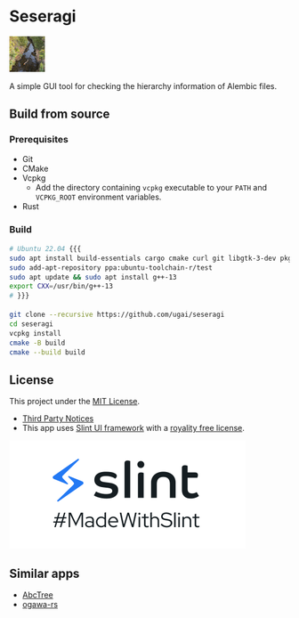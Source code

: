 # Seseragi

![icon](asset/icon-64.png)

A simple GUI tool for checking the hierarchy information of Alembic files.

## Build from source

### Prerequisites

- Git
- CMake
- Vcpkg
  - Add the directory containing `vcpkg` executable to your `PATH` and `VCPKG_ROOT` environment variables.
- Rust

### Build

```bash
# Ubuntu 22.04 {{{
sudo apt install build-essentials cargo cmake curl git libgtk-3-dev pkg-config rustc tar unzip zip
sudo add-apt-repository ppa:ubuntu-toolchain-r/test
sudo apt update && sudo apt install g++-13
export CXX=/usr/bin/g++-13
# }}}

git clone --recursive https://github.com/ugai/seseragi
cd seseragi
vcpkg install
cmake -B build
cmake --build build
```

## License

This project under the [MIT License](LICENSE).

- [Third Party Notices](ThirdPartyNotices.md)
- This app uses [Slint UI framework](https://slint.dev/) with a [royality free license](https://github.com/slint-ui/slint/blob/d299f0bf3eff7e6b272c3e2331b75596922e102f/LICENSES/LicenseRef-Slint-Royalty-free-1.1.md).

[![madewithslint](asset/MadeWithSlint-logo-dark.svg)](https://madewithslint.com/)

## Similar apps

- [AbcTree](https://github.com/alembic/alembic/tree/master/bin/AbcTree)
- [ogawa-rs](https://github.com/Traverse-Research/ogawa-rs)
